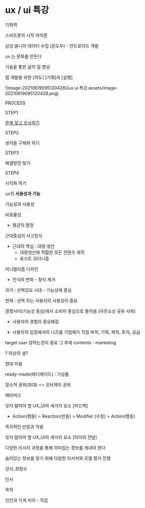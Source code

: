 # ux / ui 특강

기획력

스마트폰의 시작 아이폰

삼성 옴니아 데이터 수집 (윈도우) - 안드로이드 개발

ux 는 문화를 만든다

기술을 통한 삶의 질 향상

앱 개발을 위한 [의도] [기획]과 [실행]

![image-20210619095120428](ux  ui 특강.assets/image-20210619095120428.png)

PROCESS

STEP1 

<u>문제 찾고 조사하기</u>

STEP2

생각을 구체화 하기

STEP3

해결방안 찾기

STEP4

시각화 하기



ux의 **사용성과 기능**

기능성과 사용성

비효율성

- 평균의 함정

근대중심의 사고방식

- 근대의 핵심 : 대량 생산
  - 대량생산에 적합한 모든 컨텐츠 제작
  - 포스트 모더니즘

미니멀리즘 디자인 

- 인식의 변화 - 장식 제거 

과거 : 선택강요 시대 - 기능성에 중심

현재 : 선택 하는 사용자의 사용성이 중요

경쟁사이(기능성 중심)에서 소비자 중심으로 돌아옴 (아웃소싱 공유 사회)

- 사용자의 경험이 중요해짐

- 사용자의 입장에서의 니즈를 기업체가 직접 파악, 기획, 제작, 투자, 공급

target user 정하는것이 중요 그 후에 contents - marketing 



? 뒤상의 샘?

현대 미술 

ready-made(레디메이드) : 기성품

장소적 권위(좌대) <> 오브제의 권위

메타버스



잊지 말아야 할 UX_UI의 세가지 요소 [피드백]

- Action(행동) > Reaction(반응) > Modifier (수정) > Action(행동)

즉각적인 반응과 적용



잊지 말아야 할 UX_UI의 세가지 요소 [의미의 전달]

다양한 리서치 과정을 통해 의미있는 정보를 캐내야 한다

숨어있는 정보를 찾기 위해 다양한 리서치와 모델 평가 진행



강사_최정수

인사

목적

인간과 기계 차이 - 직감
